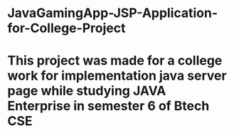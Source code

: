 # JavaGamingApp-JSP-Application-for-College-Project
<h1>This project was made for a college work for implementation java server page while studying JAVA Enterprise in semester 6 of Btech CSE</h1>

